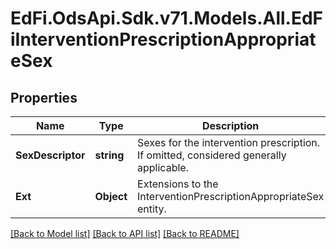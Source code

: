# EdFi.OdsApi.Sdk.v71.Models.All.EdFiInterventionPrescriptionAppropriateSex

## Properties

Name | Type | Description | Notes
------------ | ------------- | ------------- | -------------
**SexDescriptor** | **string** | Sexes for the intervention prescription. If omitted, considered generally applicable. | 
**Ext** | **Object** | Extensions to the InterventionPrescriptionAppropriateSex entity. | [optional] 

[[Back to Model list]](../README.md#documentation-for-models) [[Back to API list]](../README.md#documentation-for-api-endpoints) [[Back to README]](../README.md)

